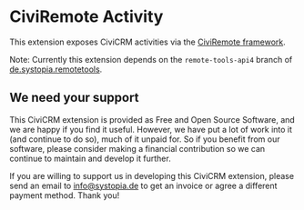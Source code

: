 # CiviRemote Activity

This extension exposes CiviCRM activities via the
[CiviRemote framework](https://github.com/systopia/de.systopia.remotetools).

Note: Currently this extension depends on the `remote-tools-api4` branch of
[de.systopia.remotetools](https://github.com/systopia/de.systopia.remotetools).

## We need your support
This CiviCRM extension is provided as Free and Open Source Software, 
and we are happy if you find it useful. However, we have put a lot of work into it 
(and continue to do so), much of it unpaid for. So if you benefit from our software, 
please consider making a financial contribution so we can continue to maintain and develop it further.

If you are willing to support us in developing this CiviCRM extension, 
please send an email to info@systopia.de to get an invoice or agree a different payment method. 
Thank you!
